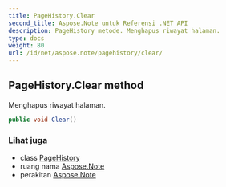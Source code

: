 ```yaml
---
title: PageHistory.Clear
second_title: Aspose.Note untuk Referensi .NET API
description: PageHistory metode. Menghapus riwayat halaman.
type: docs
weight: 80
url: /id/net/aspose.note/pagehistory/clear/
---
```

## PageHistory.Clear method

Menghapus riwayat halaman.

```csharp
public void Clear()
```

### Lihat juga

* class [PageHistory](../)
* ruang nama [Aspose.Note](../../pagehistory/)
* perakitan [Aspose.Note](../../../)


